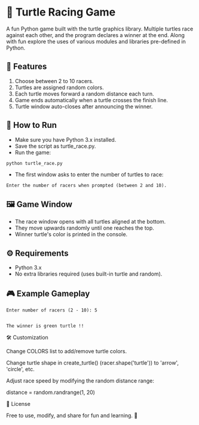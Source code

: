 # 🐢 Turtle Racing Game

A fun Python game built with the turtle graphics library. Multiple turtles race against each other, and the program declares a winner at the end. Along with fun explore the uses of various modules and libraries pre-defined in Python.

## 📌 Features
1. Choose between 2 to 10 racers.
2. Turtles are assigned random colors.
3. Each turtle moves forward a random distance each turn.
4. Game ends automatically when a turtle crosses the finish line.
5. Turtle window auto-closes after announcing the winner.

## 🚀 How to Run
- Make sure you have Python 3.x installed.
- Save the script as turtle_race.py.
- Run the game:
```
python turtle_race.py
```
- The first window asks to enter the number of turtles to race:
```
Enter the number of racers when prompted (between 2 and 10).
```


## 🖼️ Game Window
- The race window opens with all turtles aligned at the bottom.
- They move upwards randomly until one reaches the top.
- Winner turtle's color is printed in the console.

## ⚙️ Requirements
- Python 3.x
- No extra libraries required (uses built-in turtle and random).

## 🎮 Example Gameplay
```
Enter number of racers (2 - 10): 5


The winner is green turtle !!
```


🛠️ Customization

Change COLORS list to add/remove turtle colors.

Change turtle shape in create_turtle() (racer.shape('turtle')) to 'arrow', 'circle', etc.

Adjust race speed by modifying the random distance range:

distance = random.randrange(1, 20)

📜 License


Free to use, modify, and share for fun and learning. 🎉





